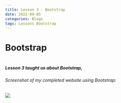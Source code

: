 ```yaml
---
title: Lesson 3 - Bootstrap
date: 2022-09-05
categories: Blogs
tags: Lessons Bootstrap
---
```


<h1> Bootstrap <h1>
<h5>Lesson 3 taught us about Bootstrap, <h5>
<h6>Screenshot of my completed website using Bootstrap:<h6>
<img src="../../!pictures/Lesson-2-Bootstrap.png"/>
